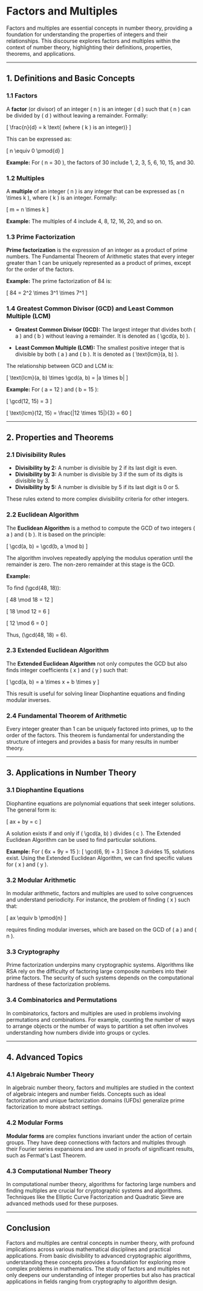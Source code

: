 # Factors and Multiples

Factors and multiples are essential concepts in number theory, providing a foundation for understanding the properties of integers and their relationships. This discourse explores factors and multiples within the context of number theory, highlighting their definitions, properties, theorems, and applications.

---

## **1. Definitions and Basic Concepts**

### **1.1 Factors**

A **factor** (or divisor) of an integer \( n \) is an integer \( d \) such that \( n \) can be divided by \( d \) without leaving a remainder. Formally:

\[
\frac{n}{d} = k \text{ (where \( k \) is an integer)}
\]

This can be expressed as:

\[
n \equiv 0 \pmod{d}
\]

**Example:** For \( n = 30 \), the factors of 30 include 1, 2, 3, 5, 6, 10, 15, and 30.

### **1.2 Multiples**

A **multiple** of an integer \( n \) is any integer that can be expressed as \( n \times k \), where \( k \) is an integer. Formally:

\[
m = n \times k
\]

**Example:** The multiples of 4 include 4, 8, 12, 16, 20, and so on.

### **1.3 Prime Factorization**

**Prime factorization** is the expression of an integer as a product of prime numbers. The Fundamental Theorem of Arithmetic states that every integer greater than 1 can be uniquely represented as a product of primes, except for the order of the factors.

**Example:** The prime factorization of 84 is:

\[
84 = 2^2 \times 3^1 \times 7^1
\]

### **1.4 Greatest Common Divisor (GCD) and Least Common Multiple (LCM)**

- **Greatest Common Divisor (GCD):** The largest integer that divides both \( a \) and \( b \) without leaving a remainder. It is denoted as \( \gcd(a, b) \).
  
- **Least Common Multiple (LCM):** The smallest positive integer that is divisible by both \( a \) and \( b \). It is denoted as \( \text{lcm}(a, b) \).

The relationship between GCD and LCM is:

\[
\text{lcm}(a, b) \times \gcd(a, b) = |a \times b|
\]

**Example:** For \( a = 12 \) and \( b = 15 \):

\[
\gcd(12, 15) = 3
\]

\[
\text{lcm}(12, 15) = \frac{|12 \times 15|}{3} = 60
\]

---

## **2. Properties and Theorems**

### **2.1 Divisibility Rules**

- **Divisibility by 2:** A number is divisible by 2 if its last digit is even.
- **Divisibility by 3:** A number is divisible by 3 if the sum of its digits is divisible by 3.
- **Divisibility by 5:** A number is divisible by 5 if its last digit is 0 or 5.

These rules extend to more complex divisibility criteria for other integers.

### **2.2 Euclidean Algorithm**

The **Euclidean Algorithm** is a method to compute the GCD of two integers \( a \) and \( b \). It is based on the principle:

\[
\gcd(a, b) = \gcd(b, a \mod b)
\]

The algorithm involves repeatedly applying the modulus operation until the remainder is zero. The non-zero remainder at this stage is the GCD.

**Example:**

To find \(\gcd(48, 18)\):

\[
48 \mod 18 = 12
\]

\[
18 \mod 12 = 6
\]

\[
12 \mod 6 = 0
\]

Thus, \(\gcd(48, 18) = 6\).

### **2.3 Extended Euclidean Algorithm**

The **Extended Euclidean Algorithm** not only computes the GCD but also finds integer coefficients \( x \) and \( y \) such that:

\[
\gcd(a, b) = a \times x + b \times y
\]

This result is useful for solving linear Diophantine equations and finding modular inverses.

### **2.4 Fundamental Theorem of Arithmetic**

Every integer greater than 1 can be uniquely factored into primes, up to the order of the factors. This theorem is fundamental for understanding the structure of integers and provides a basis for many results in number theory.

---

## **3. Applications in Number Theory**

### **3.1 Diophantine Equations**

Diophantine equations are polynomial equations that seek integer solutions. The general form is:

\[
ax + by = c
\]

A solution exists if and only if \( \gcd(a, b) \) divides \( c \). The Extended Euclidean Algorithm can be used to find particular solutions.

**Example:** For \( 6x + 9y = 15 \):
\[
\gcd(6, 9) = 3
\]
Since 3 divides 15, solutions exist. Using the Extended Euclidean Algorithm, we can find specific values for \( x \) and \( y \).

### **3.2 Modular Arithmetic**

In modular arithmetic, factors and multiples are used to solve congruences and understand periodicity. For instance, the problem of finding \( x \) such that:

\[
ax \equiv b \pmod{n}
\]

requires finding modular inverses, which are based on the GCD of \( a \) and \( n \).

### **3.3 Cryptography**

Prime factorization underpins many cryptographic systems. Algorithms like RSA rely on the difficulty of factoring large composite numbers into their prime factors. The security of such systems depends on the computational hardness of these factorization problems.

### **3.4 Combinatorics and Permutations**

In combinatorics, factors and multiples are used in problems involving permutations and combinations. For example, counting the number of ways to arrange objects or the number of ways to partition a set often involves understanding how numbers divide into groups or cycles.

---

## **4. Advanced Topics**

### **4.1 Algebraic Number Theory**

In algebraic number theory, factors and multiples are studied in the context of algebraic integers and number fields. Concepts such as ideal factorization and unique factorization domains (UFDs) generalize prime factorization to more abstract settings.

### **4.2 Modular Forms**

**Modular forms** are complex functions invariant under the action of certain groups. They have deep connections with factors and multiples through their Fourier series expansions and are used in proofs of significant results, such as Fermat's Last Theorem.

### **4.3 Computational Number Theory**

In computational number theory, algorithms for factoring large numbers and finding multiples are crucial for cryptographic systems and algorithms. Techniques like the Elliptic Curve Factorization and Quadratic Sieve are advanced methods used for these purposes.

---

## **Conclusion**

Factors and multiples are central concepts in number theory, with profound implications across various mathematical disciplines and practical applications. From basic divisibility to advanced cryptographic algorithms, understanding these concepts provides a foundation for exploring more complex problems in mathematics. The study of factors and multiples not only deepens our understanding of integer properties but also has practical applications in fields ranging from cryptography to algorithm design.
